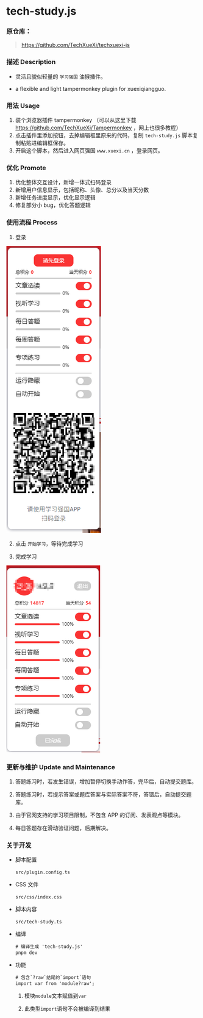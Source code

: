 # tech-study.js

### 原仓库：

> https://github.com/TechXueXi/techxuexi-js

### 描述 Description

- 灵活且貌似轻量的 `学习强国` 油猴插件。

- a flexible and light tampermonkey plugin for xuexiqiangguo.

### 用法 Usage

1. 装个浏览器插件 tampermonkey （可以从这里下载 https://github.com/TechXueXi/Tampermonkey ，网上也很多教程）
2. 点击插件里添加按钮，去掉编辑框里原来的代码，复制 `tech-study.js` 脚本复制粘贴进编辑框保存。
3. 开启这个脚本，然后进入网页强国 `www.xuexi.cn` ，登录网页。

### 优化 Promote

1. 优化整体交互设计，新增一体式扫码登录
2. 新增用户信息显示，包括昵称、头像、总分以及当天分数
3. 新增任务进度显示，优化显示逻辑
4. 修复部分小 bug，优化答题逻辑

### 使用流程 Process

1. 登录

![登录](./login.png)

2. 点击 `开始学习`，等待完成学习

3. 完成学习

![完成学习](./done.png)

### 更新与维护 Update and Maintenance

1. 答题练习时，若发生错误，增加暂停切换手动作答，完毕后，自动提交题库。

2. 答题练习时，若提示答案或题库答案与实际答案不符，答错后，自动提交题库。

3. 由于官网支持的学习项目限制，不包含 APP 的订阅、发表观点等模块。

4. 每日答题存在滑动验证问题，后期解决。

### 关于开发

- 脚本配置

  `src/plugin.config.ts`

- CSS 文件

  `src/css/index.css`

- 脚本内容

  `src/tech-study.ts`

- 编译

  ```
  # 编译生成 'tech-study.js'
  pnpm dev
  ```

- 功能

  ```
  # 包含`?raw`结尾的`import`语句
  import var from 'module?raw';
  ```

  1. 模块`module`文本赋值到`var`

  2. 此类型`import`语句不会被编译到结果
